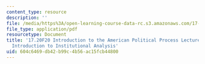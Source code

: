 ```yaml
---
content_type: resource
description: ''
file: /media/https%3A/open-learning-course-data-rc.s3.amazonaws.com/17-20-introduction-to-the-american-political-process-fall-2020/604c6469db42b99c4b56ac15fcb44800_MIT17_20F20_lec6.pdf
file_type: application/pdf
resourcetype: Document
title: '17.20F20 Introduction to the American Political Process Lecture Slides 6:
  Introduction to Institutional Analysis'
uid: 604c6469-db42-b99c-4b56-ac15fcb44800
---
```


